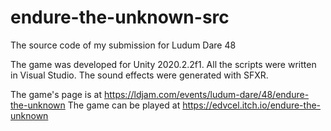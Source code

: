# endure-the-unknown-src
The source code of my submission for Ludum Dare 48

The game was developed for Unity 2020.2.2f1.
All the scripts were written in Visual Studio.
The sound effects were generated with SFXR.

The game's page is at https://ldjam.com/events/ludum-dare/48/endure-the-unknown
The game can be played at https://edvcel.itch.io/endure-the-unknown
